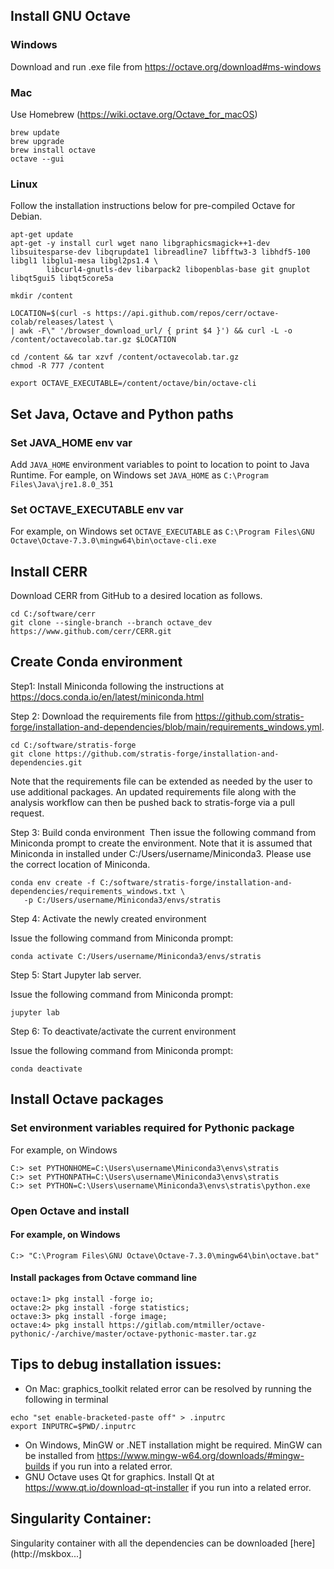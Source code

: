 ## Install GNU Octave

### Windows
Download and run .exe file from https://octave.org/download#ms-windows
### Mac
Use Homebrew (https://wiki.octave.org/Octave_for_macOS)
```
brew update
brew upgrade
brew install octave
octave --gui
```
### Linux
Follow the installation instructions below for pre-compiled Octave for Debian.
```
apt-get update
apt-get -y install curl wget nano libgraphicsmagick++1-dev libsuitesparse-dev libqrupdate1 libreadline7 libfftw3-3 libhdf5-100 libgl1 libglu1-mesa libgl2ps1.4 \
        libcurl4-gnutls-dev libarpack2 libopenblas-base git gnuplot libqt5gui5 libqt5core5a

mkdir /content

LOCATION=$(curl -s https://api.github.com/repos/cerr/octave-colab/releases/latest \
| awk -F\" '/browser_download_url/ { print $4 }') && curl -L -o /content/octavecolab.tar.gz $LOCATION
 
cd /content && tar xzvf /content/octavecolab.tar.gz
chmod -R 777 /content

export OCTAVE_EXECUTABLE=/content/octave/bin/octave-cli
```
## Set Java, Octave and Python paths
### Set JAVA_HOME env var
Add `JAVA_HOME` environment variables to point to location to point to Java Runtime. For eample, on Windows set `JAVA_HOME` as `C:\Program Files\Java\jre1.8.0_351` 

### Set OCTAVE_EXECUTABLE env var
For example, on Windows set `OCTAVE_EXECUTABLE` as `C:\Program Files\GNU Octave\Octave-7.3.0\mingw64\bin\octave-cli.exe`

## Install CERR
Download CERR from GitHub to a desired location as follows.
```
cd C:/software/cerr
git clone --single-branch --branch octave_dev https://www.github.com/cerr/CERR.git
```

## Create Conda environment 

Step1: Install Miniconda following the instructions at https://docs.conda.io/en/latest/miniconda.html

Step 2: Download the requirements file from https://github.com/stratis-forge/installation-and-dependencies/blob/main/requirements_windows.yml. 
```
cd C:/software/stratis-forge
git clone https://github.com/stratis-forge/installation-and-dependencies.git
```
Note that the requirements file can be extended as needed by the user to use additional packages. An updated requirements file along with the analysis workflow can then be pushed back to stratis-forge via a pull request.

Step 3: Build conda environment 
Then issue the following command from Miniconda prompt to create the environment. Note that it is assumed that Miniconda in installed under C:/Users/username/Miniconda3. Please use the correct location of Miniconda.
```
conda env create -f C:/software/stratis-forge/installation-and-dependencies/requirements_windows.txt \
   -p C:/Users/username/Miniconda3/envs/stratis
```

Step 4: Activate the newly created environment

Issue the following command from Miniconda prompt:
```
conda activate C:/Users/username/Miniconda3/envs/stratis
```

Step 5: Start Jupyter lab server.

Issue the following command from Miniconda prompt:
```
jupyter lab
```

Step 6: To deactivate/activate the current environment

Issue the following command from Miniconda prompt:
```
conda deactivate
```

## Install Octave packages

### Set environment variables required for Pythonic package
For example, on Windows
```
C:> set PYTHONHOME=C:\Users\username\Miniconda3\envs\stratis
C:> set PYTHONPATH=C:\Users\username\Miniconda3\envs\stratis
C:> set PYTHON=C:\Users\username\Miniconda3\envs\stratis\python.exe
```

### Open Octave and install
#### For example, on Windows
`C:> "C:\Program Files\GNU Octave\Octave-7.3.0\mingw64\bin\octave.bat" `
#### Install packages from Octave command line
```
octave:1> pkg install -forge io;
octave:2> pkg install -forge statistics; 
octave:3> pkg install -forge image;
octave:4> pkg install https://gitlab.com/mtmiller/octave-pythonic/-/archive/master/octave-pythonic-master.tar.gz
```


## Tips to debug installation issues:
* On Mac: graphics_toolkit related error can be resolved by running the following in terminal
```
echo "set enable-bracketed-paste off" > .inputrc
export INPUTRC=$PWD/.inputrc
```
* On Windows, MinGW or .NET installation might be required. MinGW can be installed from https://www.mingw-w64.org/downloads/#mingw-builds if you run into a related error. 
* GNU Octave uses Qt for graphics. Install Qt at https://www.qt.io/download-qt-installer if you run into a related error.

## Singularity Container:
Singularity container with all the dependencies can be downloaded [here](http://mskbox...]
